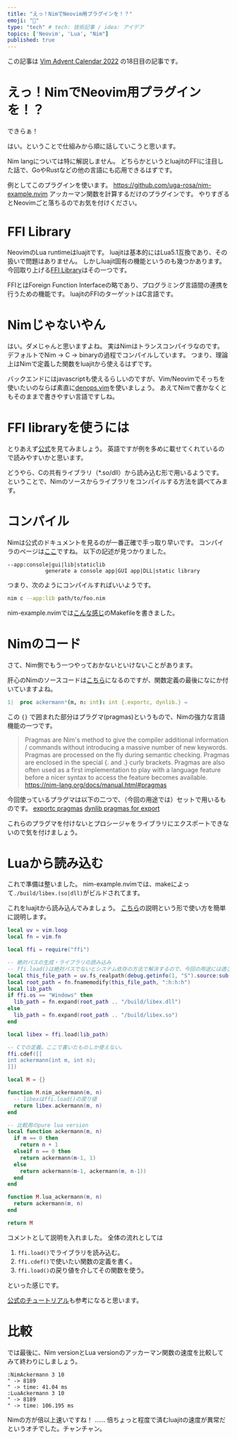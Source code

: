 ```yaml
---
title: "えっ！NimでNeovim用プラグインを！？"
emoji: "👑"
type: "tech" # tech: 技術記事 / idea: アイデア
topics: ['Neovim', 'Lua', "Nim"]
published: true
---
```


この記事は [Vim Advent Calendar 2022](https://qiita.com/advent-calendar/2022/vim) の18日目の記事です。

# えっ！NimでNeovim用プラグインを！？

できらぁ！

はい。ということで仕組みから順に話していこうと思います。

Nim langについては特に解説しません。
どちらかというとluajitのFFIに注目した話で、GoやRustなどの他の言語にも応用できるはずです。

例としてこのプラグインを使います。
https://github.com/uga-rosa/nim-example.nvim
アッカーマン関数を計算するだけのプラグインです。
やりすぎるとNeovimごと落ちるのでお気を付けください。

# FFI Library

NeovimのLua runtimeはluajitです。
luajitは基本的にはLua5.1互換であり、その扱いで問題はありません。
しかしluajit固有の機能というのも幾つかあります。
今回取り上げる[FFI Library](https://luajit.org/ext_ffi.html)はその一つです。

FFIとはForeign Function Interfaceの略であり、プログラミング言語間の連携を行うための機能です。
luajitのFFIのターゲットはC言語です。

# Nimじゃないやん

はい。ダメじゃんと思いますよね。
実はNimはトランスコンパイラなのです。
デフォルトでNim -> C -> binaryの過程でコンパイルしています。
つまり、理論上はNimで定義した関数をluajitから使えるはずです。

バックエンドにはjavascriptも使えるらしいのですが、Vim/Neovimでそっちを使いたいのならば素直に[denops.vim](https://github.com/vim-denops/denops.vim)を使いましょう。
あえてNimで書かなくともそのままで書きやすい言語ですしね。

# FFI libraryを使うには

とりあえず[公式](https://luajit.org/ext_ffi.html)を見てみましょう。
英語ですが例を多めに載せてくれているので読みやすいかと思います。

どうやら、Cの共有ライブラリ（*.so/dll）から読み込む形で用いるようです。
ということで、Nimのソースからライブラリをコンパイルする方法を調べてみます。

# コンパイル

Nimは公式のドキュメントを見るのが一番正確で手っ取り早いです。
コンパイラのページは[ここ](https://nim-lang.org/docs/nimc.html)ですね。
以下の記述が見つかりました。

```
--app:console|gui|lib|staticlib
            generate a console app|GUI app|DLL|static library
```

つまり、次のようにコンパイルすればいいようです。

```sh
nim c --app:lib path/to/foo.nim
```

nim-example.nvimでは[こんな感じ](https://github.com/uga-rosa/nim-example.nvim/blob/main/Makefile)のMakefileを書きました。

# Nimのコード

さて、Nim側でもう一つやっておかないといけないことがあります。

肝心のNimのソースコードは[こちら](https://github.com/uga-rosa/nim-example.nvim/blob/main/src/example.nim)になるのですが、関数定義の最後になにか付いていますよね。

```nim
1|  proc ackermann*(m, n: int): int {.exportc, dynlib.} =
```

この `{}` で囲まれた部分はプラグマ(pragmas)というもので、Nimの強力な言語機能の一つです。

> Pragmas are Nim's method to give the compiler additional information / commands without introducing a massive number of new keywords. Pragmas are processed on the fly during semantic checking. Pragmas are enclosed in the special {. and .} curly brackets. Pragmas are also often used as a first implementation to play with a language feature before a nicer syntax to access the feature becomes available.
https://nim-lang.org/docs/manual.html#pragmas

今回使っているプラグマは以下の二つで、（今回の用途では）セットで用いるものです。
[exportc pragmas](https://nim-lang.org/docs/manual.html#foreign-function-interface-exportc-pragma)
[dynlib pragmas for export](https://nim-lang.org/docs/manual.html#foreign-function-interface-dynlib-pragma-for-export)

これらのプラグマを付けないとプロシージャをライブラリにエクスポートできないので気を付けましょう。

# Luaから読み込む

これで準備は整いました。
nim-example.nvimでは、makeによって`./build/libex.(so|dll)`がビルドされてます。

これをluajitから読み込んでみましょう。
[こちら](https://github.com/uga-rosa/nim-example.nvim/blob/main/lua/nim-example/init.lua)の説明という形で使い方を簡単に説明します。

```lua
local uv = vim.loop
local fn = vim.fn

local ffi = require("ffi")

-- 絶対パスの生成・ライブラリの読み込み
-- ffi.load()は絶対パスでないとシステム依存の方法で解決するので、今回の用途には適さない。
local this_file_path = uv.fs_realpath(debug.getinfo(1, "S").source:sub(2))
local root_path = fn.fnamemodify(this_file_path, ":h:h:h")
local lib_path
if ffi.os == "Windows" then
  lib_path = fn.expand(root_path .. "/build/libex.dll")
else
  lib_path = fn.expand(root_path .. "/build/libex.so")
end

local libex = ffi.load(lib_path)

-- Cでの定義。ここで書いたものしか使えない。
ffi.cdef([[
int ackermann(int m, int n);
]])

local M = {}

function M.nim_ackermann(m, n)
  -- libexはffi.load()の戻り値
  return libex.ackermann(m, n)
end

-- 比較用のpure lua version
local function ackermann(m, n)
  if m == 0 then
    return n + 1
  elseif n == 0 then
    return ackermann(m-1, 1)
  else
    return ackermann(m-1, ackermann(m, n-1))
  end
end

function M.lua_ackermann(m, n)
  return ackermann(m, n)
end

return M
```

コメントとして説明を入れました。
全体の流れとしては

1. `ffi.load()`でライブラリを読み込む。
2. `ffi.cdef()`で使いたい関数の定義を書く。
3. `ffi.load()`の戻り値を介してその関数を使う。

といった感じです。

[公式のチュートリアル](https://luajit.org/ext_ffi_tutorial.html)も参考になると思います。

# 比較

では最後に、Nim versionとLua versionのアッカーマン関数の速度を比較してみて終わりにしましょう。

```vim
:NimAckermann 3 10
" -> 8189
" -> time: 41.04 ms
:LuaAckermann 3 10
" -> 8189
" -> time: 106.195 ms
```

Nimの方が倍以上速いですね！
......
倍ちょっと程度で済むluajitの速度が異常だというオチでした。チャンチャン。
